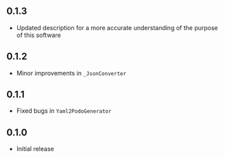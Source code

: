 ## 0.1.3

- Updated description for a more accurate understanding of the purpose of this software

## 0.1.2

- Minor improvements in `_JsonConverter`

## 0.1.1

- Fixed bugs in `Yaml2PodoGenerator`

## 0.1.0

- Initial release
